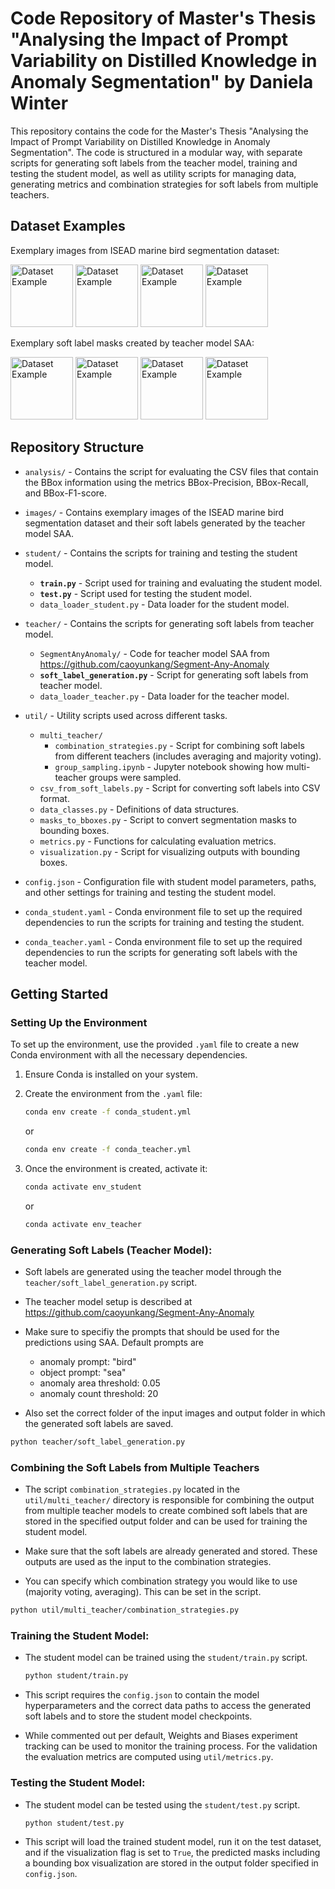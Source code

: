 
# Code Repository of Master's Thesis "Analysing the Impact of Prompt Variability on Distilled Knowledge in Anomaly Segmentation" by Daniela Winter

This repository contains the code for the Master's Thesis "Analysing the Impact of Prompt Variability on Distilled Knowledge in Anomaly Segmentation". 
The code is structured in a modular way, with separate scripts for generating soft labels from the teacher model, training and testing the student model, as well as utility scripts for managing data, generating metrics and combination strategies for soft labels from multiple teachers.

## Dataset Examples
Exemplary images from ISEAD marine bird segmentation dataset:

<img src="images/example_1.jpg" alt="Dataset Example" width="100px"/>   <img src="images/example_2.jpg" alt="Dataset Example" width="100px"/>  <img src="images/example_3.jpg" alt="Dataset Example" width="100px"/>  <img src="images/example_4.jpg" alt="Dataset Example" width="100px"/>

Exemplary soft label masks created by teacher model SAA:

<img src="images/example_1_soft_label.png" alt="Dataset Example" width="100px"/>   <img src="images/example_2_soft_label.png" alt="Dataset Example" width="100px"/>  <img src="images/example_3_soft_label.png" alt="Dataset Example" width="100px"/>  <img src="images/example_4_soft_label.png" alt="Dataset Example" width="100px"/>


## Repository Structure

- `analysis/` - Contains the script for evaluating the CSV files that contain the BBox information using the metrics BBox-Precision, BBox-Recall, and BBox-F1-score.
- `images/` - Contains exemplary images of the ISEAD marine bird segmentation dataset and their soft labels generated by the teacher model SAA.
- `student/` - Contains the scripts for training and testing the student model.
  - **`train.py`** - Script used for training and evaluating the student model.
  - **`test.py`** - Script used for testing the student model.
  - `data_loader_student.py` - Data loader for the student model.

  
- `teacher/` - Contains the scripts for generating soft labels from teacher model.
  - `SegmentAnyAnomaly/` - Code for teacher model SAA from https://github.com/caoyunkang/Segment-Any-Anomaly
  - **`soft_label_generation.py`** - Script for generating soft labels from teacher model.
  - `data_loader_teacher.py` - Data loader for the teacher model.

- `util/` - Utility scripts used across different tasks.
  - `multi_teacher/`
    - `combination_strategies.py` - Script for combining soft labels from different teachers (includes averaging and majority voting).
    - `group_sampling.ipynb` - Jupyter notebook showing how multi-teacher groups were sampled.
  - `csv_from_soft_labels.py` - Script for converting soft labels into CSV format.
  - `data_classes.py` - Definitions of data structures.
  - `masks_to_bboxes.py` - Script to convert segmentation masks to bounding boxes.
  - `metrics.py` - Functions for calculating evaluation metrics.
  - `visualization.py` - Script for visualizing outputs with bounding boxes.


- `config.json` - Configuration file with student model parameters, paths, and other settings for training and testing the student model.
- `conda_student.yaml` - Conda environment file to set up the required dependencies to run the scripts for training and testing the student.
- `conda_teacher.yaml` - Conda environment file to set up the required dependencies to run the scripts for generating soft labels with the teacher model.



## Getting Started

### Setting Up the Environment

To set up the environment, use the provided `.yaml` file to create a new Conda environment with all the necessary dependencies.


1. Ensure Conda is installed on your system.
2. Create the environment from the `.yaml` file:

   ```bash
   conda env create -f conda_student.yml
   ```
   or
   ```bash
   conda env create -f conda_teacher.yml
   ```

3. Once the environment is created, activate it:

   ```bash
   conda activate env_student
   ```
   or
   ```bash
   conda activate env_teacher
   ```



### Generating Soft Labels (Teacher Model):
- Soft labels are generated using the teacher model through the `teacher/soft_label_generation.py` script.
- The teacher model setup is described at https://github.com/caoyunkang/Segment-Any-Anomaly
- Make sure to specifiy the prompts that should be used for the predictions using SAA. Default prompts are

    - anomaly prompt: "bird"
    - object prompt: "sea"
    - anomaly area threshold: 0.05
    - anomaly count threshold: 20
- Also set the correct folder of the input images and output folder in which the generated soft labels are saved. 


```bash
python teacher/soft_label_generation.py
```

### Combining the Soft Labels from Multiple Teachers

- The script `combination_strategies.py` located in the `util/multi_teacher/` directory is responsible for combining the output from multiple teacher models to create combined soft labels that are stored in the specified output folder and can be used for training the student model.

- Make sure that the soft labels are already generated and stored. These outputs are used as the input to the combination strategies.
- You can specify which combination strategy you would like to use (majority voting, averaging). This can be set in the script. 


```bash
python util/multi_teacher/combination_strategies.py
```



### Training the Student Model:
- The student model can be trained using the `student/train.py` script.
  
  ```bash
  python student/train.py
  ```

- This script requires the `config.json` to contain the model hyperparameters and the correct data paths to access the generated soft labels and to store the student model checkpoints.
- While commented out per default, Weights and Biases experiment tracking can be used to monitor the training process. For the validation the evaluation metrics are computed using `util/metrics.py`.


### Testing the Student Model:
- The student model can be tested using the `student/test.py` script.
  
  ```bash
  python student/test.py
  ```

- This script will load the trained student model, run it on the test dataset, and if the visualization flag is set to `True`, the predicted masks including a bounding box visualization are stored in the output folder specified in `config.json`.




